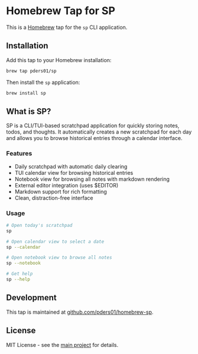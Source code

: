 # Homebrew Tap for SP

This is a [Homebrew](https://brew.sh) tap for the `sp` CLI application.

## Installation

Add this tap to your Homebrew installation:

```bash
brew tap pders01/sp
```

Then install the `sp` application:

```bash
brew install sp
```

## What is SP?

SP is a CLI/TUI-based scratchpad application for quickly storing notes, todos, and thoughts. It automatically creates a new scratchpad for each day and allows you to browse historical entries through a calendar interface.

### Features

- Daily scratchpad with automatic daily clearing
- TUI calendar view for browsing historical entries
- Notebook view for browsing all notes with markdown rendering
- External editor integration (uses $EDITOR)
- Markdown support for rich formatting
- Clean, distraction-free interface

### Usage

```bash
# Open today's scratchpad
sp

# Open calendar view to select a date
sp --calendar

# Open notebook view to browse all notes
sp --notebook

# Get help
sp --help
```

## Development

This tap is maintained at [github.com/pders01/homebrew-sp](https://github.com/pders01/homebrew-sp).

## License

MIT License - see the [main project](https://github.com/pders01/sp) for details. 